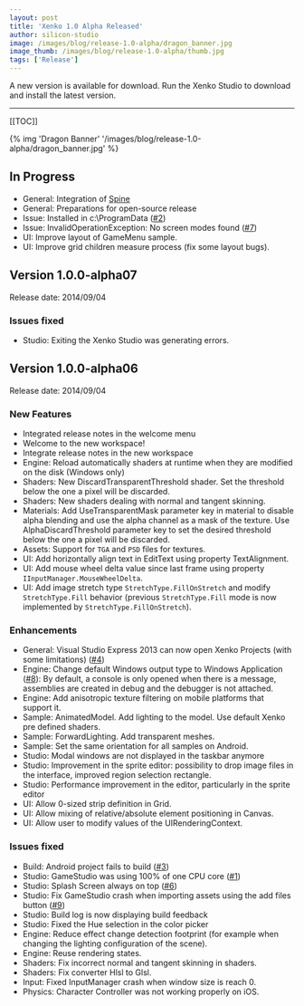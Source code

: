 ```yaml
---
layout: post
title: 'Xenko 1.0 Alpha Released'
author: silicon-studio
image: /images/blog/release-1.0-alpha/dragon_banner.jpg
image_thumb: /images/blog/release-1.0-alpha/thumb.jpg
tags: ['Release']
---
```


A new version is available for download. Run the Xenko Studio to download and install the latest version.

---

[[TOC]]

{% img 'Dragon Banner' '/images/blog/release-1.0-alpha/dragon_banner.jpg' %}

## In Progress

<ul>
<li>General: Integration of <a href="http://esotericsoftware.com/">Spine</a> </li>
<li>General: Preparations for open-source release</li>
<li>Issue: Installed in c:\ProgramData (<a href="https://github.com/SiliconStudio/paradox/issues/2">#2</a>)</li>
<li>Issue: InvalidOperationException: No screen modes found (<a href="https://github.com/SiliconStudio/paradox/issues/7">#7</a>)</li>
<li>UI: Improve layout of GameMenu sample.</li>
<li>UI: Improve grid children measure process (fix some layout bugs).</li>
</ul>

## Version 1.0.0-alpha07

<p>Release date: 2014/09/04</p>

### Issues fixed

<ul>
<li>Studio: Exiting the Xenko Studio was generating errors.</li>
</ul>

## Version 1.0.0-alpha06

<p>Release date: 2014/09/04</p>

### New Features
<ul>
<li>Integrated release notes in the welcome menu</li>
<li>Welcome to the new workspace!</li>
<li>Integrate release notes in the new workspace</li>
<li>Engine: Reload automatically shaders at runtime when they are modified on the disk (Windows only)</li>
<li>Shaders: New DiscardTransparentThreshold shader. Set the threshold below the one a pixel will be discarded.</li>
<li>Shaders: New shaders dealing with normal and tangent skinning.</li>
<li>Materials: Add UseTransparentMask parameter key in material to disable alpha blending and use the alpha channel as a mask of the texture. Use AlphaDiscardThreshold parameter key to set the desired threshold below the one a pixel will be discarded.</li>
<li>Assets: Support for <code>TGA</code> and <code>PSD</code> files for textures.</li>
<li>UI: Add horizontally align text in EditText using property TextAlignment.</li>
<li>UI: Add mouse wheel delta value since last frame using property <code>IInputManager.MouseWheelDelta</code>.</li>
<li>UI: Add image stretch type <code>StretchType.FillOnStretch</code> and modify <code>StretchType.Fill</code> behavior (previous <code>StretchType.Fill</code> mode is now implemented by <code>StretchType.FillOnStretch</code>).</li>
</ul>

### Enhancements

<ul>
<li>General: Visual Studio Express 2013 can now open Xenko Projects (with some limitations) (<a href="https://github.com/SiliconStudio/paradox/issues/4">#4</a>)</li>
<li>Engine: Change default Windows output type to Windows Application (<a href="https://github.com/SiliconStudio/paradox/issues/8">#8</a>): By default, a console is only opened when there is a message, assemblies are created in debug and the debugger is not attached.</li>
<li>Engine: Add anisotropic texture filtering on mobile platforms that support it.</li>
<li>Sample: AnimatedModel. Add lighting to the model. Use default Xenko pre defined shaders.</li>
<li>Sample: ForwardLighting. Add transparent meshes.</li>
<li>Sample: Set the same orientation for all samples on Android.</li>
<li>Studio: Modal windows are not displayed in the taskbar anymore</li>
<li>Studio: Improvement in the sprite editor: possibility to drop image files in the interface, improved region selection rectangle.</li>
<li>Studio: Performance improvement in the editor, particularly in the sprite editor</li>
<li>UI: Allow 0-sized strip definition in Grid.</li>
<li>UI: Allow mixing of relative/absolute element positioning in Canvas.</li>
<li>UI: Allow user to modify values of the UIRenderingContext.</li>
</ul>

### Issues fixed

<ul>
<li>Build: Android project fails to build (<a href="https://github.com/SiliconStudio/paradox/issues/3">#3</a>)</li>
<li>Studio: GameStudio was using 100% of one CPU core (<a href="https://github.com/SiliconStudio/paradox/issues/1">#1</a>)</li>
<li>Studio: Splash Screen always on top (<a href="https://github.com/SiliconStudio/paradox/issues/6">#6</a>)</li>
<li>Studio: Fix GameStudio crash when importing assets using the add files button (<a href="https://github.com/SiliconStudio/paradox/issues/9">#9</a>)</li>
<li>Studio: Build log is now displaying build feedback</li>
<li>Studio: Fixed the Hue selection in the color picker</li>
<li>Engine: Reduce effect change detection footprint (for example when changing the lighting configuration of the scene).</li>
<li>Engine: Reuse rendering states.</li>
<li>Shaders: Fix incorrect normal and tangent skinning in shaders.</li>
<li>Shaders: Fix converter Hlsl to Glsl.</li>
<li>Input: Fixed InputManager crash when window size is reach 0.</li>
<li>Physics: Character Controller was not working properly on iOS.</li>
</ul>